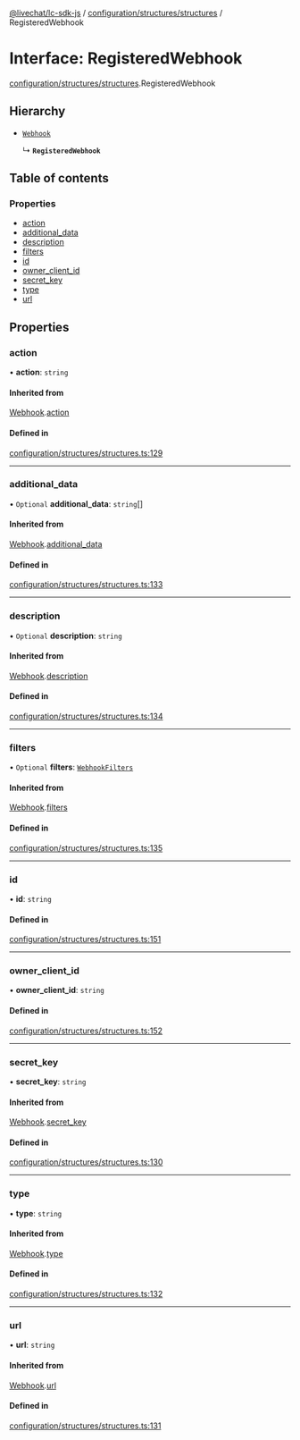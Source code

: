 [@livechat/lc-sdk-js](../README.md) / [configuration/structures/structures](../modules/configuration_structures_structures.md) / RegisteredWebhook

# Interface: RegisteredWebhook

[configuration/structures/structures](../modules/configuration_structures_structures.md).RegisteredWebhook

## Hierarchy

- [`Webhook`](configuration_structures_structures.Webhook.md)

  ↳ **`RegisteredWebhook`**

## Table of contents

### Properties

- [action](configuration_structures_structures.RegisteredWebhook.md#action)
- [additional\_data](configuration_structures_structures.RegisteredWebhook.md#additional_data)
- [description](configuration_structures_structures.RegisteredWebhook.md#description)
- [filters](configuration_structures_structures.RegisteredWebhook.md#filters)
- [id](configuration_structures_structures.RegisteredWebhook.md#id)
- [owner\_client\_id](configuration_structures_structures.RegisteredWebhook.md#owner_client_id)
- [secret\_key](configuration_structures_structures.RegisteredWebhook.md#secret_key)
- [type](configuration_structures_structures.RegisteredWebhook.md#type)
- [url](configuration_structures_structures.RegisteredWebhook.md#url)

## Properties

### action

• **action**: `string`

#### Inherited from

[Webhook](configuration_structures_structures.Webhook.md).[action](configuration_structures_structures.Webhook.md#action)

#### Defined in

[configuration/structures/structures.ts:129](https://github.com/livechat/lc-sdk-js/blob/c7b3817/src/configuration/structures/structures.ts#L129)

___

### additional\_data

• `Optional` **additional\_data**: `string`[]

#### Inherited from

[Webhook](configuration_structures_structures.Webhook.md).[additional_data](configuration_structures_structures.Webhook.md#additional_data)

#### Defined in

[configuration/structures/structures.ts:133](https://github.com/livechat/lc-sdk-js/blob/c7b3817/src/configuration/structures/structures.ts#L133)

___

### description

• `Optional` **description**: `string`

#### Inherited from

[Webhook](configuration_structures_structures.Webhook.md).[description](configuration_structures_structures.Webhook.md#description)

#### Defined in

[configuration/structures/structures.ts:134](https://github.com/livechat/lc-sdk-js/blob/c7b3817/src/configuration/structures/structures.ts#L134)

___

### filters

• `Optional` **filters**: [`WebhookFilters`](configuration_structures_structures.WebhookFilters.md)

#### Inherited from

[Webhook](configuration_structures_structures.Webhook.md).[filters](configuration_structures_structures.Webhook.md#filters)

#### Defined in

[configuration/structures/structures.ts:135](https://github.com/livechat/lc-sdk-js/blob/c7b3817/src/configuration/structures/structures.ts#L135)

___

### id

• **id**: `string`

#### Defined in

[configuration/structures/structures.ts:151](https://github.com/livechat/lc-sdk-js/blob/c7b3817/src/configuration/structures/structures.ts#L151)

___

### owner\_client\_id

• **owner\_client\_id**: `string`

#### Defined in

[configuration/structures/structures.ts:152](https://github.com/livechat/lc-sdk-js/blob/c7b3817/src/configuration/structures/structures.ts#L152)

___

### secret\_key

• **secret\_key**: `string`

#### Inherited from

[Webhook](configuration_structures_structures.Webhook.md).[secret_key](configuration_structures_structures.Webhook.md#secret_key)

#### Defined in

[configuration/structures/structures.ts:130](https://github.com/livechat/lc-sdk-js/blob/c7b3817/src/configuration/structures/structures.ts#L130)

___

### type

• **type**: `string`

#### Inherited from

[Webhook](configuration_structures_structures.Webhook.md).[type](configuration_structures_structures.Webhook.md#type)

#### Defined in

[configuration/structures/structures.ts:132](https://github.com/livechat/lc-sdk-js/blob/c7b3817/src/configuration/structures/structures.ts#L132)

___

### url

• **url**: `string`

#### Inherited from

[Webhook](configuration_structures_structures.Webhook.md).[url](configuration_structures_structures.Webhook.md#url)

#### Defined in

[configuration/structures/structures.ts:131](https://github.com/livechat/lc-sdk-js/blob/c7b3817/src/configuration/structures/structures.ts#L131)
